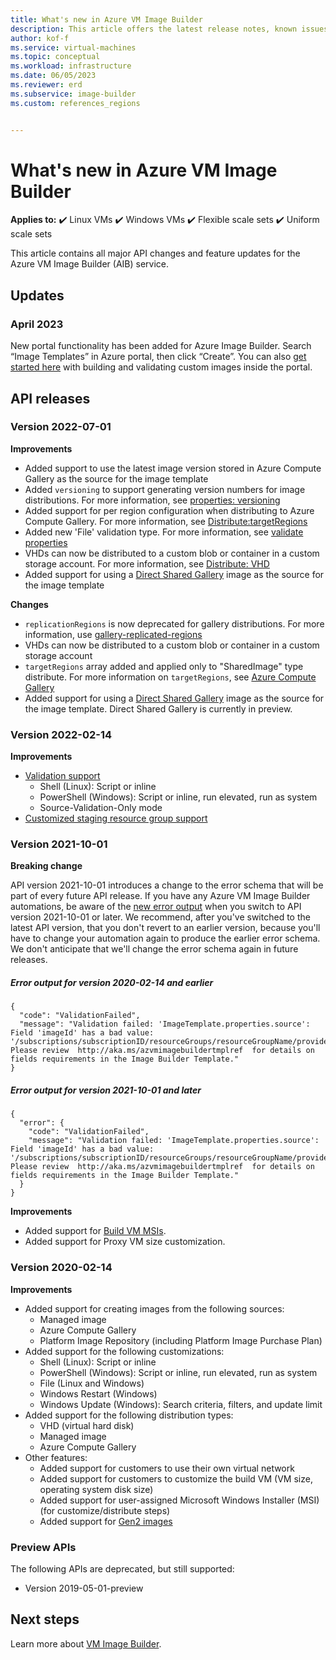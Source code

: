 ```yaml
---
title: What's new in Azure VM Image Builder 
description: This article offers the latest release notes, known issues, bug fixes, deprecated functionality, and upcoming changes.
author: kof-f
ms.service: virtual-machines
ms.topic: conceptual
ms.workload: infrastructure
ms.date: 06/05/2023
ms.reviewer: erd
ms.subservice: image-builder
ms.custom: references_regions


---
```


# What's new in Azure VM Image Builder

**Applies to:** :heavy_check_mark: Linux VMs :heavy_check_mark: Windows VMs :heavy_check_mark: Flexible scale sets :heavy_check_mark: Uniform scale sets

This article contains all major API changes and feature updates for the Azure VM Image Builder (AIB) service.

## Updates

### April 2023
New portal functionality has been added for Azure Image Builder. Search “Image Templates” in Azure portal, then click “Create”. You can also [get started here](https://ms.portal.azure.com/#create/Microsoft.ImageTemplate) with building and validating custom images inside the portal.

## API releases


### Version 2022-07-01

**Improvements**
- Added support to use the latest image version stored in Azure Compute Gallery as the source for the image template
- Added `versioning` to support generating version numbers for image distributions. For more information, see [properties: versioning](../virtual-machines/linux/image-builder-json.md#versioning)
- Added support for per region configuration when distributing to Azure Compute Gallery. For more information, see [Distribute:targetRegions](../virtual-machines/linux/image-builder-json.md#distribute-targetregions)
- Added new 'File' validation type. For more information, see [validate properties](../virtual-machines/linux/image-builder-json.md#properties-validate)
- VHDs can now be distributed to a custom blob or container in a custom storage account. For more information, see [Distribute: VHD](../virtual-machines/linux/image-builder-json.md#distribute-vhd)
- Added support for using a [Direct Shared Gallery](/azure/virtual-machines/shared-image-galleries?tabs=azure-cli#sharing) image as the source for the image template


**Changes**
- `replicationRegions` is now deprecated for gallery distributions. For more information, use [gallery-replicated-regions](/cli/azure/image/builder/output?view=azure-cli-latest#az-image-builder-output-add-examples&preserve-view=true)
- VHDs can now be distributed to a custom blob or container in a custom storage account
- `targetRegions` array added and applied only to "SharedImage" type distribute. For more information on `targetRegions`, see [Azure Compute Gallery](../../articles/virtual-machines/azure-compute-gallery.md)
- Added support for using a [Direct Shared Gallery](/azure/virtual-machines/shared-image-galleries?tabs=azure-cli#sharing) image as the source for the image template. Direct Shared Gallery is currently in preview.



### Version 2022-02-14

**Improvements**
- [Validation support](./linux/image-builder-json.md#properties-validate)
    - Shell (Linux): Script or inline
    - PowerShell (Windows): Script or inline, run elevated, run as system
    - Source-Validation-Only mode
- [Customized staging resource group support](./linux/image-builder-json.md#properties-stagingresourcegroup)

### Version 2021-10-01

**Breaking change**
 
API version 2021-10-01 introduces a change to the error schema that will be part of every future API release. If you have any Azure VM Image Builder automations, be aware of the [new error output](#error-output-for-version-2021-10-01-and-later) when you switch to API version 2021-10-01 or later. We recommend, after you've switched to the latest API version, that you don't revert to an earlier version, because you'll have to change your automation again to produce the earlier error schema. We don't anticipate that we'll change the error schema again in future releases.

##### **Error output for version 2020-02-14 and earlier**

```
{ 
  "code": "ValidationFailed",
  "message": "Validation failed: 'ImageTemplate.properties.source': Field 'imageId' has a bad value: '/subscriptions/subscriptionID/resourceGroups/resourceGroupName/providers/Microsoft.Compute/images/imageName'. Please review  http://aka.ms/azvmimagebuildertmplref  for details on fields requirements in the Image Builder Template." 
} 
```

##### **Error output for version 2021-10-01 and later**

```
{ 
  "error": {
    "code": "ValidationFailed", 
    "message": "Validation failed: 'ImageTemplate.properties.source': Field 'imageId' has a bad value: '/subscriptions/subscriptionID/resourceGroups/resourceGroupName/providers/Microsoft.Compute/images/imageName'. Please review  http://aka.ms/azvmimagebuildertmplref  for details on fields requirements in the Image Builder Template." 
  }
}
```

**Improvements**

- Added support for [Build VM MSIs](linux/image-builder-json.md#user-assigned-identity-for-the-image-builder-build-vm).
- Added support for Proxy VM size customization.

### Version 2020-02-14

**Improvements**

- Added support for creating images from the following sources:
    - Managed image
    - Azure Compute Gallery
    - Platform Image Repository (including Platform Image Purchase Plan)
- Added support for the following customizations:
    - Shell (Linux): Script or inline
    - PowerShell (Windows): Script or inline, run elevated, run as system
    - File (Linux and Windows)
    - Windows Restart (Windows)
    - Windows Update (Windows): Search criteria, filters, and update limit
- Added support for the following distribution types:
    - VHD (virtual hard disk)
    - Managed image
    - Azure Compute Gallery
- Other features:
    - Added support for customers to use their own virtual network
    - Added support for customers to customize the build VM (VM size, operating system disk size)
    - Added support for user-assigned Microsoft Windows Installer (MSI) (for customize/distribute steps)
    - Added support for [Gen2 images](image-builder-overview.md#hyper-v-generation)

### Preview APIs

 The following APIs are deprecated, but still supported:
- Version 2019-05-01-preview


## Next steps
Learn more about [VM Image Builder](image-builder-overview.md).
